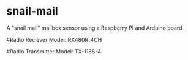 # snail-mail
A "snail mail" mailbox sensor using a Raspberry PI and Arduino board

#Radio Reciever
Model: RX480R_4CH 

#Radio Transmitter
Model: TX-118S-4
